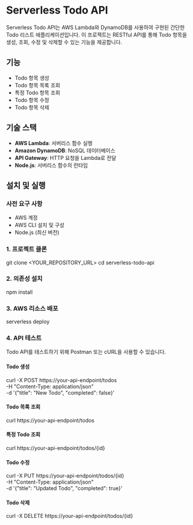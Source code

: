 # Serverless Todo API

Serverless Todo API는 AWS Lambda와 DynamoDB를 사용하여 구현된 간단한 Todo 리스트 애플리케이션입니다. 이 프로젝트는 RESTful API를 통해 Todo 항목을 생성, 조회, 수정 및 삭제할 수 있는 기능을 제공합니다.

## 기능

- Todo 항목 생성
- Todo 항목 목록 조회
- 특정 Todo 항목 조회
- Todo 항목 수정
- Todo 항목 삭제

## 기술 스택

- **AWS Lambda**: 서버리스 함수 실행
- **Amazon DynamoDB**: NoSQL 데이터베이스
- **API Gateway**: HTTP 요청을 Lambda로 전달
- **Node.js**: 서버리스 함수의 런타임

## 설치 및 실행

### 사전 요구 사항

- AWS 계정
- AWS CLI 설치 및 구성
- Node.js (최신 버전)

### 1. 프로젝트 클론

git clone <YOUR_REPOSITORY_URL>
cd serverless-todo-api

### 2. 의존성 설치

npm install

### 3. AWS 리소스 배포

serverless deploy


### 4. API 테스트

Todo API를 테스트하기 위해 Postman 또는 cURL을 사용할 수 있습니다.

#### Todo 생성

curl -X POST https://your-api-endpoint/todos \
-H "Content-Type: application/json" \
-d '{"title": "New Todo", "completed": false}'

#### Todo 목록 조회

curl https://your-api-endpoint/todos

#### 특정 Todo 조회

curl https://your-api-endpoint/todos/{id}

#### Todo 수정

curl -X PUT https://your-api-endpoint/todos/{id} \
-H "Content-Type: application/json" \
-d '{"title": "Updated Todo", "completed": true}'

#### Todo 삭제

curl -X DELETE https://your-api-endpoint/todos/{id}

